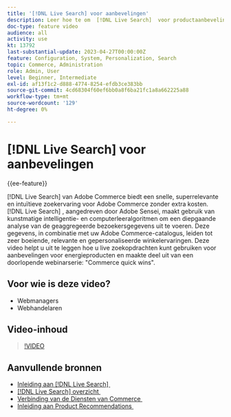 ```yaml
---
title: '[!DNL Live Search] voor aanbevelingen'
description: Leer hoe te om  [!DNL Live Search]  voor productaanbevelingen aan uw opslag toe te voegen en hoogst aansprekende, relevante, en gepersonaliseerde het winkelervaringen te produceren.
doc-type: feature video
audience: all
activity: use
kt: 13792
last-substantial-update: 2023-04-27T00:00:00Z
feature: Configuration, System, Personalization, Search
topic: Commerce, Administration
role: Admin, User
level: Beginner, Intermediate
exl-id: af13f1c2-d888-4774-8254-efdb3ce383bb
source-git-commit: 4cd68304f60ef6bb0a8f6ba21fc1a8a662225a88
workflow-type: tm+mt
source-wordcount: '129'
ht-degree: 0%

---
```


# [!DNL Live Search] voor aanbevelingen

{{ee-feature}}

[!DNL Live Search] van Adobe Commerce biedt een snelle, superrelevante en intuïtieve zoekervaring voor Adobe Commerce zonder extra kosten. [!DNL Live Search] , aangedreven door Adobe Sensei, maakt gebruik van kunstmatige intelligentie- en computerleeralgoritmen om een diepgaande analyse van de geaggregeerde bezoekersgegevens uit te voeren. Deze gegevens, in combinatie met uw Adobe Commerce-catalogus, leiden tot zeer boeiende, relevante en gepersonaliseerde winkelervaringen. Deze video helpt u uit te leggen hoe u live zoekopdrachten kunt gebruiken voor aanbevelingen voor energieproducten en maakte deel uit van een doorlopende webinarserie: &quot;Commerce quick wins&quot;.

## Voor wie is deze video?

- Webmanagers
- Webhandelaren

## Video-inhoud

>[!VIDEO](https://video.tv.adobe.com/v/3430759?quality=12&learn=on&captions=dut)


## Aanvullende bronnen

- [&#x200B; Inleiding aan  [!DNL Live Search] &#x200B;](https://experienceleague.adobe.com/docs/commerce-learn/tutorials/marketing/live-search.html?lang=nl-NL)
- [[!DNL Live Search]  overzicht &#x200B;](https://experienceleague.adobe.com/docs/commerce-merchant-services/live-search/overview.html?lang=nl-NL)
- [&#x200B; Verbinding van de Diensten van Commerce &#x200B;](https://experienceleague.adobe.com/docs/commerce-merchant-services/user-guides/integration-services/saas.html?lang=nl-NL)
- [&#x200B; Inleiding aan Product Recommendations &#x200B;](https://experienceleague.adobe.com/docs/commerce-merchant-services/product-recommendations/overview.html?lang=nl-NL)
